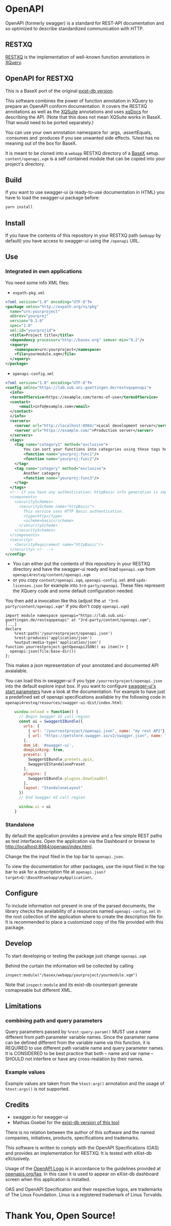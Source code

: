 # OpenAPI

OpenAPI (formerly swagger) is a standard for REST-API documentation and so
optimized to describe standardized communication with HTTP.

## RESTXQ

[RESTXQ](http://exquery.github.io/exquery/exquery-restxq-specification/restxq-1.0-specification.html)
is the implementation of well-known function annotations in [XQuery](https://www.w3.org/TR/xquery-31/).

## OpenAPI for RESTXQ

This is a BaseX port of the original [exist-db version](https://gitlab.gwdg.de/subugoe/openapi4restxq).

This software combines the power of function annotation in XQuery to prepare an
OpenAPI conform documentation. It covers the RESTXQ annotations as well as the
[XQSuite](http://exist-db.org/exist/apps/doc/xqsuite.xml) annotations and uses
[xqDocs](http://xqdoc.org/xqdoc_comments_doc.html) for describing the API.
(Note that this does not mean XQSuite works in BaseX. That would need to be ported separately.)

You can use your own annotation namespace for :args, :assertEquals, :consumes and :produces if you
see unwanted side effects. %test has no meaning out of the box for BaseX.

It is meant to be cloned into a `webapp` RESTXQ directory of a [BaseX](http://basex.org)
setup. `content/openapi.xqm` is a self contained module that can be copied into your project's directory.

## Build

If you want to use swagger-ui (a ready-to-use documentation in HTML) you have to
load the swagger-ui package before:

```bash
yarn install
```

## Install

If you have the contents of this repository in your RESTXQ path (`webapp` by default) you have access to
swagger-ui using the `/openapi` URL.

## Use

### Integrated in own applications

You need some info XML files:

* `expath-pkg.xml`

```xml
<?xml version="1.0" encoding="UTF-8"?>
<package xmlns="http://expath.org/ns/pkg"
  name="urn:yourproject"
  abbrev="yourproj"
  version="0.3.0"
  spec="1.0"
  xml:id="yourprojid">
  <title>Project title</title>
  <dependency processor="http://basex.org" semver-min="9.2"/>
  <xquery>
    <namespace>urn:yourproject</namespace>
    <file>yourmodule.xqm</file>
  </xquery>
</package>
```

* `openapi-config.xml`

```xml
<?xml version="1.0" encoding="UTF-8"?>
<config xmlns="https://lab.sub.uni-goettingen.de/restxqopenapi">
  <info>
  <termsOfService>https://example.com/terms-of-use</termsOfService>
  <contact>
      <email>info@example.com</email>
  </contact>
  </info>
  <servers>
    <server url="http://localhost:8984/">Local development server</server>
    <server url="https://example.com/">Production server</server>
  </servers>
  <tags>
    <tag name="category1" method="exclusive">
        You can sort your functions into categories using these tags here.
        <function name="yourproj:func1"/>
        <function name="yourproj:func2"/>
    </tag>
    <tag name="category" method="exclusive">
        Another category
        <function name="yourproj:func3"/>
    </tag>
  </tags>
  <!-- if you have any authentication: httpBasic info generation is implemented at the moment: >
  <components>
    <securitySchemes>
      <securityScheme name="httpBasic">
        This service uses HTTP Basic authentication.
        <type>http</type>
        <scheme>basic</scheme>
      </securityScheme>
    </securitySchemes>
  </components>
  <security>
    <SecurityRequirement name="httpBasic"/>
  </security> <!- -->
</config>
```

* You can either put the contents of this repository in your RESTXQ directory and have the swagger-ui ready
  and load `openapi.xqm` from `openapi4restxq/content/openapi.xqm`
* or you copy `content/openapi.xqm`, `openapi-config.xml` and `spdx-licenses.json` for example into `3rd-party/openapi`.
  These files represent the XQuery code and some default configuration needed.

You then add a invocation like this (adjust the `at "3rd-party/content/openapi.xqm"` if you don't copy `openapi.xqm`)

```xq
import module namespace openapi="https://lab.sub.uni-goettingen.de/restxqopenapi" at "3rd-party/content/openapi.xqm";
[...]
declare
    %rest:path('/yourrestproject/openapi.json')
    %rest:produces('application/json')
    %output:media-type('application/json')
function yourrestproject:getOpenapiJSON() as item()+ {
  openapi:json(file:base-dir())
};
```

This makes a json representation of your annotated and documented API avaialable.

You can load this in swagger-ui if you type `/yourrestproject/openapi.json` into the default explore input box.
If you want to configure [swagger-ui's start parameters](https://github.com/swagger-api/swagger-ui/blob/master/docs/usage/configuration.md) have a look at the documentation.
For example to have just a predefined set of openapi specifications available try the following code in `openapi4restxq/resources/swagger-ui-dist/index.html`:

```javascript
    window.onload = function() {
      // Begin Swagger UI call region
      const ui = SwaggerUIBundle({
        urls: [
          { url: "/yourrestproject/openapi.json", name: "my rest API"},
          { url: "https://petstore.swagger.io/v2/swagger.json", name: "petstore example API"}
        ],
        dom_id: '#swagger-ui',
        deepLinking: true,
        presets: [
          SwaggerUIBundle.presets.apis,
          SwaggerUIStandalonePreset
        ],
        plugins: [
          SwaggerUIBundle.plugins.DownloadUrl
        ],
        layout: "StandaloneLayout"
      })
      // End Swagger UI call region

      window.ui = ui
    }
```

### Standalone

By default the application provides a preview and a few simple REST paths as test
interfaces. Open the application via the Dashboard or browse to [http://localhost:8984/openapi/index.html](http://localhost:8984/openapi/index.html).

Change the the input filed in the top bar to `openapi.json`.

To view the documentation for other packages, use the input filed in the top bar
to ask for a description file at `openapi.json?target=Q:\BaseX9\webapp\myApplication\`.

## Configure

To include information not present in one of the parsed documents, the library
checks the availability of a resources named `openapi-config.xml` in the
root collection of the application where to create the description file for.
It is recommended to place a customized copy of the file provided with this
package.

## Develop

To start developing or testing the package just change `openapi.xqm`

Behind the curtain the information will be collected by calling

```xq
inspect:module("/basex/webapp/yourproject/yourmodule.xqm")
```

Note that `inspect:module` and its exist-db counterpart generate comapreable but
different XML.

## Limitations

### combining path and query parameters

Query parameters passed by `%rest:query-param()` MUST use a name different from
path parameter variable names. Since the parameter name can be defined different
from the variable name via this function, it is REQUIRED to use different path
variable name and query parameter names. It is CONSIDERED to be best practice
that both – name and var name – SHOULD not interfere or have any cross-realation
by their names.

### Example values

Example values are taken from the `%test:arg()` annotation and the usage of
`%test:args()` is not supported.

## Credits

* swagger.io for swagger-ui
* Mathias Goebel for the [exist-db version of this tool](https://gitlab.gwdg.de/subugoe/openapi4restxq)

There is no relation between the author of this software and the named companies,
initiatives, products, specifications and trademarks.

This software is written to comply with the OpenAPI Specifications (OAS) and
provides an implementation for RESTXQ. It is tested with eXist-db eXclusively.

Usage of the [OpenAPI Logo](icon.png) is in accordance to the guidelines
provided at [openapis.org/faq](https://www.openapis.org/faq). In this case it is
used to appear on eXist-db dashboard screen when this application is installed.

OAS and OpenAPI Specification and their respective logos, are trademarks of The
Linux Foundation. Linux is a registered trademark of Linus Torvalds.

# Thank You, Open Source!
